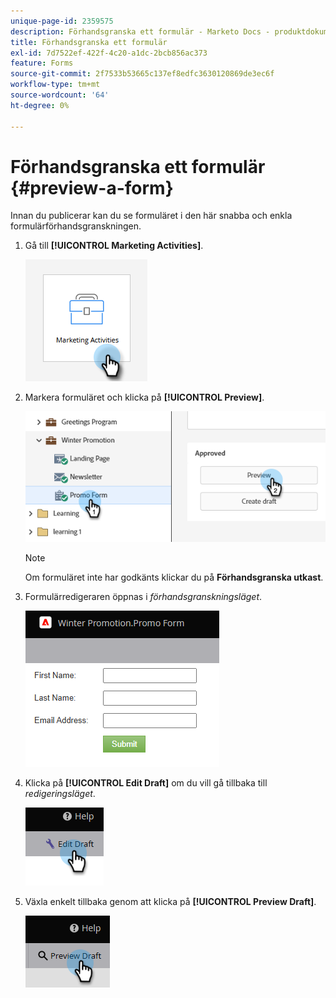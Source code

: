 ```yaml
---
unique-page-id: 2359575
description: Förhandsgranska ett formulär - Marketo Docs - produktdokumentation
title: Förhandsgranska ett formulär
exl-id: 7d7522ef-422f-4c20-a1dc-2bcb856ac373
feature: Forms
source-git-commit: 2f7533b53665c137ef8edfc3630120869de3ec6f
workflow-type: tm+mt
source-wordcount: '64'
ht-degree: 0%

---
```


# Förhandsgranska ett formulär {#preview-a-form}

Innan du publicerar kan du se formuläret i den här snabba och enkla formulärförhandsgranskningen.

1. Gå till **[!UICONTROL Marketing Activities]**.

   ![](assets/preview-a-form-1.png)

1. Markera formuläret och klicka på **[!UICONTROL Preview]**.

   ![](assets/preview-a-form-2.png)

   >[!NOTE]
   >
   >Om formuläret inte har godkänts klickar du på **Förhandsgranska utkast**.

1. Formulärredigeraren öppnas i _förhandsgranskningsläget_.

   ![](assets/preview-a-form-3.png)

1. Klicka på **[!UICONTROL Edit Draft]** om du vill gå tillbaka till _redigeringsläget_.

   ![](assets/preview-a-form-4.png)

1. Växla enkelt tillbaka genom att klicka på **[!UICONTROL Preview Draft]**.

   ![](assets/preview-a-form-5.png)
